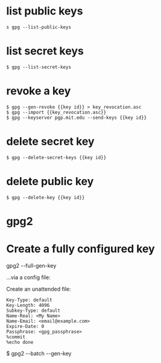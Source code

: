 # list public keys

```
s gpg --list-public-keys
```

# list secret keys

```
$ gpg --list-secret-keys
```

# revoke a key

```
$ gpg --gen-revoke {{key id}} > key_revocation.asc
$ gpg --import {{key_revocation.asc}}
$ gpg --keyserver pgp.mit.edu --send-keys {{key id}}
```

# delete secret key

```
$ gpg --delete-secret-keys {{key id}}
```

# delete public key

```
$ gpg --delete-key {{key id}}
```

# gpg2

# Create a fully configured key

gpg2 --full-gen-key

...via a config file:

Create an unattended file:

```
Key-Type: default
Key-Length: 4096
Subkey-Type: default
Name-Real: <My Name>
Name-Email: <email@example.com>
Expire-Date: 0
Passphrase: <gpg_passphrase>
%commit
%echo done
```

$ gpg2 --batch --gen-key <unattended file path>
